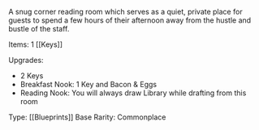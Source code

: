 A snug corner reading room which serves as a quiet, private place for guests to spend a few hours of their afternoon away from the hustle and bustle of the staff.

Items: 1 [[Keys]]

Upgrades:
- 2 Keys
- Breakfast Nook: 1 Key and Bacon & Eggs
- Reading Nook: You will always draw Library while drafting from this room

Type: [[Blueprints]]
Base Rarity: Commonplace